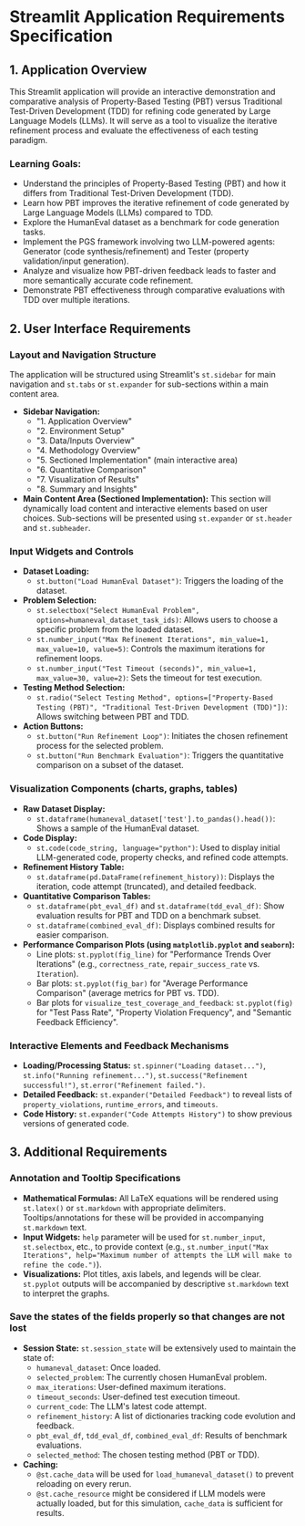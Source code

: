 
# Streamlit Application Requirements Specification

## 1. Application Overview

This Streamlit application will provide an interactive demonstration and comparative analysis of Property-Based Testing (PBT) versus Traditional Test-Driven Development (TDD) for refining code generated by Large Language Models (LLMs). It will serve as a tool to visualize the iterative refinement process and evaluate the effectiveness of each testing paradigm.

### Learning Goals:
-   Understand the principles of Property-Based Testing (PBT) and how it differs from Traditional Test-Driven Development (TDD).
-   Learn how PBT improves the iterative refinement of code generated by Large Language Models (LLMs) compared to TDD.
-   Explore the HumanEval dataset as a benchmark for code generation tasks.
-   Implement the PGS framework involving two LLM-powered agents: Generator (code synthesis/refinement) and Tester (property validation/input generation).
-   Analyze and visualize how PBT-driven feedback leads to faster and more semantically accurate code refinement.
-   Demonstrate PBT effectiveness through comparative evaluations with TDD over multiple iterations.

## 2. User Interface Requirements

### Layout and Navigation Structure
The application will be structured using Streamlit's `st.sidebar` for main navigation and `st.tabs` or `st.expander` for sub-sections within a main content area.

-   **Sidebar Navigation:**
    -   "1. Application Overview"
    -   "2. Environment Setup"
    -   "3. Data/Inputs Overview"
    -   "4. Methodology Overview"
    -   "5. Sectioned Implementation" (main interactive area)
    -   "6. Quantitative Comparison"
    -   "7. Visualization of Results"
    -   "8. Summary and Insights"
-   **Main Content Area (Sectioned Implementation):** This section will dynamically load content and interactive elements based on user choices. Sub-sections will be presented using `st.expander` or `st.header` and `st.subheader`.

### Input Widgets and Controls
-   **Dataset Loading:**
    -   `st.button("Load HumanEval Dataset")`: Triggers the loading of the dataset.
-   **Problem Selection:**
    -   `st.selectbox("Select HumanEval Problem", options=humaneval_dataset_task_ids)`: Allows users to choose a specific problem from the loaded dataset.
    -   `st.number_input("Max Refinement Iterations", min_value=1, max_value=10, value=5)`: Controls the maximum iterations for refinement loops.
    -   `st.number_input("Test Timeout (seconds)", min_value=1, max_value=30, value=2)`: Sets the timeout for test execution.
-   **Testing Method Selection:**
    -   `st.radio("Select Testing Method", options=["Property-Based Testing (PBT)", "Traditional Test-Driven Development (TDD)"])`: Allows switching between PBT and TDD.
-   **Action Buttons:**
    -   `st.button("Run Refinement Loop")`: Initiates the chosen refinement process for the selected problem.
    -   `st.button("Run Benchmark Evaluation")`: Triggers the quantitative comparison on a subset of the dataset.

### Visualization Components (charts, graphs, tables)
-   **Raw Dataset Display:**
    -   `st.dataframe(humaneval_dataset['test'].to_pandas().head())`: Shows a sample of the HumanEval dataset.
-   **Code Display:**
    -   `st.code(code_string, language="python")`: Used to display initial LLM-generated code, property checks, and refined code attempts.
-   **Refinement History Table:**
    -   `st.dataframe(pd.DataFrame(refinement_history))`: Displays the iteration, code attempt (truncated), and detailed feedback.
-   **Quantitative Comparison Tables:**
    -   `st.dataframe(pbt_eval_df)` and `st.dataframe(tdd_eval_df)`: Show evaluation results for PBT and TDD on a benchmark subset.
    -   `st.dataframe(combined_eval_df)`: Displays combined results for easier comparison.
-   **Performance Comparison Plots (using `matplotlib.pyplot` and `seaborn`):**
    -   Line plots: `st.pyplot(fig_line)` for "Performance Trends Over Iterations" (e.g., `correctness_rate`, `repair_success_rate` vs. `Iteration`).
    -   Bar plots: `st.pyplot(fig_bar)` for "Average Performance Comparison" (average metrics for PBT vs. TDD).
    -   Bar plots for `visualize_test_coverage_and_feedback`: `st.pyplot(fig)` for "Test Pass Rate", "Property Violation Frequency", and "Semantic Feedback Efficiency".

### Interactive Elements and Feedback Mechanisms
-   **Loading/Processing Status:** `st.spinner("Loading dataset...")`, `st.info("Running refinement...")`, `st.success("Refinement successful!")`, `st.error("Refinement failed.")`.
-   **Detailed Feedback:** `st.expander("Detailed Feedback")` to reveal lists of `property_violations`, `runtime_errors`, and `timeouts`.
-   **Code History:** `st.expander("Code Attempts History")` to show previous versions of generated code.

## 3. Additional Requirements

### Annotation and Tooltip Specifications
-   **Mathematical Formulas:** All LaTeX equations will be rendered using `st.latex()` or `st.markdown` with appropriate delimiters. Tooltips/annotations for these will be provided in accompanying `st.markdown` text.
-   **Input Widgets:** `help` parameter will be used for `st.number_input`, `st.selectbox`, etc., to provide context (e.g., `st.number_input("Max Iterations", help="Maximum number of attempts the LLM will make to refine the code.")`).
-   **Visualizations:** Plot titles, axis labels, and legends will be clear. `st.pyplot` outputs will be accompanied by descriptive `st.markdown` text to interpret the graphs.

### Save the states of the fields properly so that changes are not lost
-   **Session State:** `st.session_state` will be extensively used to maintain the state of:
    -   `humaneval_dataset`: Once loaded.
    -   `selected_problem`: The currently chosen HumanEval problem.
    -   `max_iterations`: User-defined maximum iterations.
    -   `timeout_seconds`: User-defined test execution timeout.
    -   `current_code`: The LLM's latest code attempt.
    -   `refinement_history`: A list of dictionaries tracking code evolution and feedback.
    -   `pbt_eval_df`, `tdd_eval_df`, `combined_eval_df`: Results of benchmark evaluations.
    -   `selected_method`: The chosen testing method (PBT or TDD).
-   **Caching:**
    -   `@st.cache_data` will be used for `load_humaneval_dataset()` to prevent reloading on every rerun.
    -   `@st.cache_resource` might be considered if LLM models were actually loaded, but for this simulation, `cache_data` is sufficient for results.